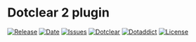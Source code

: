 # Dotclear 2 plugin

[![Release](https://img.shields.io/github/v/release/franck-paul/smiliesEditor)](https://github.com/franck-paul/smiliesEditor/releases)
[![Date](https://img.shields.io/github/release-date/franck-paul/smiliesEditor)](https://github.com/franck-paul/smiliesEditor/releases)
[![Issues](https://img.shields.io/github/issues/franck-paul/smiliesEditor)](https://github.com/franck-paul/smiliesEditor/issues)
[![Dotclear](https://img.shields.io/badge/dotclear-v2.24-blue.svg)](https://fr.dotclear.org/download)
[![Dotaddict](https://img.shields.io/badge/dotaddict-official-green.svg)](https://plugins.dotaddict.org/dc2/details/smiliesEditor)
[![License](https://img.shields.io/github/license/franck-paul/smiliesEditor)](https://github.com/franck-paul/smiliesEditor/blob/master/LICENSE)

